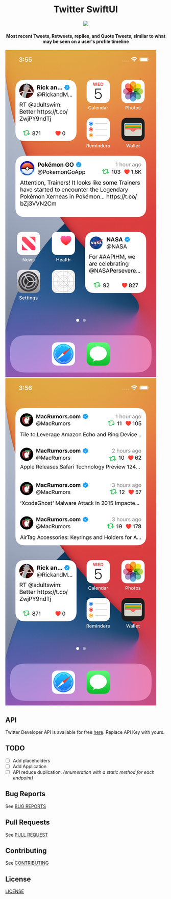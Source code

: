 <h1 align="center">Twitter SwiftUI</h1>
<p align="center"><img src="https://cdn.cms-twdigitalassets.com/content/dam/developer-twitter/images/Twitter_logo_blue_48.png"/></p>
<h4 align="center">Most recent Tweets, Retweets, replies, and Quote Tweets, similar to what may be seen on a user's profile timeline</h2>

![](Images/1.png)
![](Images/2.png)


## API
Twitter Developer API is available for free [here](https://developer.twitter.com/en). Replace API Key with yours.

## TODO
- [ ] Add placeholders
- [ ] Add Application
- [ ] API reduce duplication. *(enumeration with a static method for each endpoint)*

## Bug Reports
See [BUG REPORTS](.github/ISSUE_TEMPLATE/bug_report.md)

## Pull Requests
See [PULL REQUEST](.github/PULL_REQUEST_TEMPLATE/pull_request_template.md)

## Contributing
See [CONTRIBUTING](CONTRIBUTING.md)

## License
[LICENSE](LICENSE)